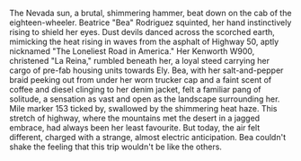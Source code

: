 The Nevada sun, a brutal, shimmering hammer, beat down on the cab of the eighteen-wheeler. Beatrice "Bea" Rodriguez squinted, her hand instinctively rising to shield her eyes.  Dust devils danced across the scorched earth, mimicking the heat rising in waves from the asphalt of Highway 50, aptly nicknamed "The Loneliest Road in America."  Her Kenworth W900, christened "La Reina," rumbled beneath her, a loyal steed carrying her cargo of pre-fab housing units towards Ely.  Bea, with her salt-and-pepper braid peeking out from under her worn trucker cap and a faint scent of coffee and diesel clinging to her denim jacket, felt a familiar pang of solitude, a sensation as vast and open as the landscape surrounding her.  Mile marker 153 ticked by, swallowed by the shimmering heat haze.  This stretch of highway, where the mountains met the desert in a jagged embrace, had always been her least favourite. But today, the air felt different, charged with a strange, almost electric anticipation.  Bea couldn't shake the feeling that this trip wouldn't be like the others.

